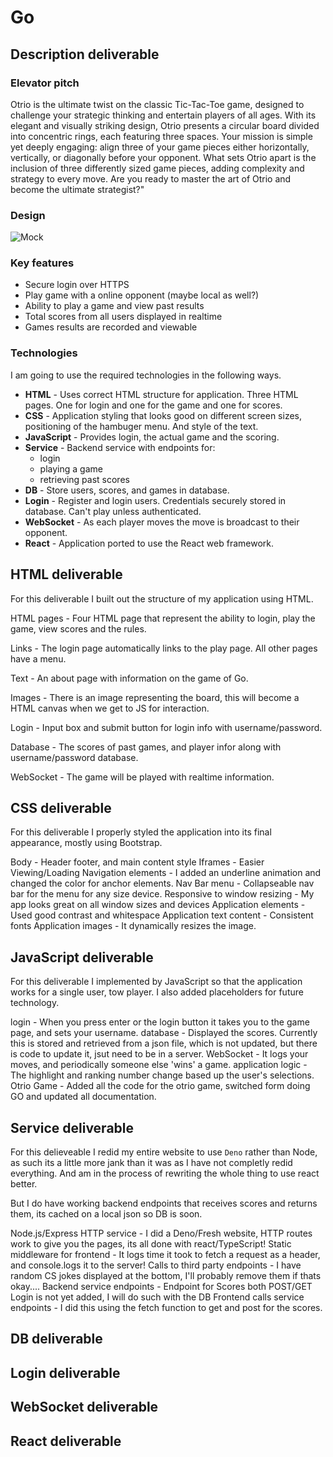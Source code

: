 # Go

## Description deliverable

### Elevator pitch

Otrio is the ultimate twist on the classic Tic-Tac-Toe game, designed to challenge your strategic thinking and entertain players of all ages. With its elegant and visually striking design, Otrio presents a circular board divided into concentric rings, each featuring three spaces. Your mission is simple yet deeply engaging: align three of your game pieces either horizontally, vertically, or diagonally before your opponent. What sets Otrio apart is the inclusion of three differently sized game pieces, adding complexity and strategy to every move. Are you ready to master the art of Otrio and become the ultimate strategist?"

### Design

![Mock](https://i.ebayimg.com/images/g/LnAAAOSwZHthCbrS/s-l1200.png)

### Key features

-   Secure login over HTTPS
-   Play game with a online opponent (maybe local as well?)
-   Ability to play a game and view past results
-   Total scores from all users displayed in realtime
-   Games results are recorded and viewable

### Technologies

I am going to use the required technologies in the following ways.

-   **HTML** - Uses correct HTML structure for application. Three HTML pages. One for login and one for the game and one for scores.
-   **CSS** - Application styling that looks good on different screen sizes, positioning of the hambuger menu. And style of the text.
-   **JavaScript** - Provides login, the actual game and the scoring.
-   **Service** - Backend service with endpoints for:
    -   login
    -   playing a game
    -   retrieving past scores
-   **DB** - Store users, scores, and games in database.
-   **Login** - Register and login users. Credentials securely stored in database. Can't play unless authenticated.
-   **WebSocket** - As each player moves the move is broadcast to their opponent.
-   **React** - Application ported to use the React web framework.

## HTML deliverable

For this deliverable I built out the structure of my application using HTML.

HTML pages - Four HTML page that represent the ability to login, play the game, view scores and the rules.

Links - The login page automatically links to the play page. All other pages have a menu.

Text - An about page with information on the game of Go.

Images - There is an image representing the board, this will become a HTML canvas when we get to JS for interaction.

Login - Input box and submit button for login info with username/password.

Database - The scores of past games, and player infor along with username/password database.

WebSocket - The game will be played with realtime information.

## CSS deliverable
For this deliverable I properly styled the application into its final appearance, mostly using Bootstrap.

Body - Header footer, and main content style
Iframes - Easier Viewing/Loading
Navigation elements - I added an underline animation and changed the color for anchor elements.
Nav Bar menu - Collapseable nav bar for the menu for any size device.
Responsive to window resizing - My app looks great on all window sizes and devices
Application elements - Used good contrast and whitespace
Application text content - Consistent fonts
Application images - It dynamically resizes the image.

## JavaScript deliverable
For this deliverable I implemented by JavaScript so that the application works for a single user, tow player. I also added placeholders for future technology.

login - When you press enter or the login button it takes you to the game page, and sets your username.
database - Displayed the scores. Currently this is stored and retrieved from a json file, which is not updated, but there is code to update it, jsut need to be in a server.
WebSocket - It logs your moves, and periodically someone else 'wins' a game.
application logic - The highlight and ranking number change based up the user's selections.
Otrio Game - Added all the code for the otrio game, switched form doing GO and updated all documentation.

## Service deliverable
For this delieveable I redid my entire website to use `Deno` rather than Node, as such its a little more jank than it was as I have not completly redid everything. And am in the process of rewriting the whole thing to use react better.

But I do have working backend endpoints that receives scores and returns them, its cached on a local json so DB is soon.

Node.js/Express HTTP service - I did a Deno/Fresh website, HTTP routes work to give you the pages, its all done with react/TypeScript!
Static middleware for frontend - It logs time it took to fetch a request as a header, and console.logs it to the server!
Calls to third party endpoints - I have random CS jokes displayed at the bottom, I'll probably remove them if thats okay....
Backend service endpoints - Endpoint for Scores both POST/GET Login is not yet added, I will do such with the DB 
Frontend calls service endpoints - I did this using the fetch function to get and post for the scores.

## DB deliverable

## Login deliverable

## WebSocket deliverable

## React deliverable
